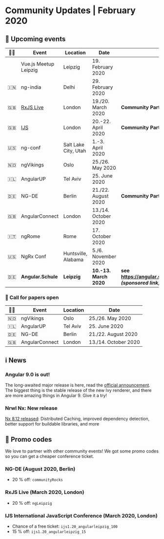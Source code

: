 # Community Updates | February 2020

## 📅 Upcoming events

| 🏳️‍🌈 | Event | Location | Date | |
|------|------|-----|------|-----|
|  | Vue.js Meetup Leipzig | Leipzig | 19. February 2020 | |
| 🇮🇳 | ng-india | Delhi | 29. February 2020 | |
| 🇬🇧 | [RxJS Live](https://www.rxjs.live/) | London | 19./20. March 2020 | **Community Partner ❤️** |
| 🇬🇧 | [IJS](https://javascript-conference.com/) | London |  20.-22. April 2020 | **Community Partner ❤️** |
| 🇺🇸 | ng-conf | Salt Lake City, Utah | 1.-3. April 2020 | |
| 🇳🇴 | ngVikings | Oslo | 25./26. May 2020 | |
| 🇮🇱 | AngularUP | Tel Aviv | 25. June 2020 | |
| 🇩🇪 | NG-DE | Berlin | 21./22. August 2020 | **Community Partner ❤️** |
| 🇬🇧 | AngularConnect | London | 13./14. October 2020 | |
| 🇮🇹 | ngRome | Rome | 17. October 2020 | |
| 🇺🇸 | NgRx Conf | Huntsville, Alabama | 5./6. November 2020 | |
| 🇩🇪 | **Angular.Schule** | **Leipzig** | **10.-13. March 2020** | **see https://angular.schule/leipzig<br>_(sponsored link)_**


### 📰  Call for papers open

| 🏳️‍🌈 | Event | Location | Date |
|------|------|-----|------|
| 🇳🇴 | ngVikings | Oslo | 25./26. May 2020 |
| 🇮🇱 | AngularUP | Tel Aviv | 25. June 2020 |
| 🇩🇪 | NG-DE | Berlin | 21./22. August 2020 |
| 🇬🇧 | AngularConnect | London | 13./14. October 2020 |


## ℹ️ News

### Angular 9.0 is out!

The long-awaited major release is here, read the [official announcement](https://blog.angular.io/version-9-of-angular-now-available-project-ivy-has-arrived-23c97b63cfa3).
The biggest thing is the stable release of the new Ivy renderer, and there are more amazing things in Angular 9. Give it a try!


### Nrwl Nx: New release

[Nx 8.12 released](https://blog.nrwl.io/nx-8-12-distributed-caching-improved-dependency-detection-better-support-for-buildable-libraries-6f7cec17b83f): Distributed Caching, improved dependency detection, better support for buildable libraries, and more



## 💸 Promo codes

We love to partner with other community events! We got some promo codes so you can get a cheaper conference ticket.

### NG-DE (August 2020, Berlin)

* 20 % off: `communityRocks`

### RxJS Live (March 2020, London)

* 20 % off: `ngLeipzig`


### IJS International JavaScript Conference (March 2020, London)

* Chance of a free ticket: `ijs1.20_angularleipzig_100`
* 15 % off: `ijs1.20_angularleipzig_15`
